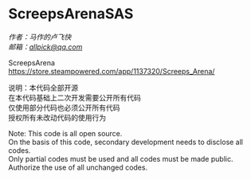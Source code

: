 # ScreepsArenaSAS
*作者：马作的卢飞快*  
*邮箱：allpick@qq.com*  

ScreepsArena  
https://store.steampowered.com/app/1137320/Screeps_Arena/  

说明：本代码全部开源  
在本代码基础上二次开发需要公开所有代码  
仅使用部分代码也必须公开所有代码  
授权所有未改动代码的使用行为  

Note: This code is all open source.  
On the basis of this code, secondary development needs to disclose all codes.  
Only partial codes must be used and all codes must be made public.  
Authorize the use of all unchanged codes.  

